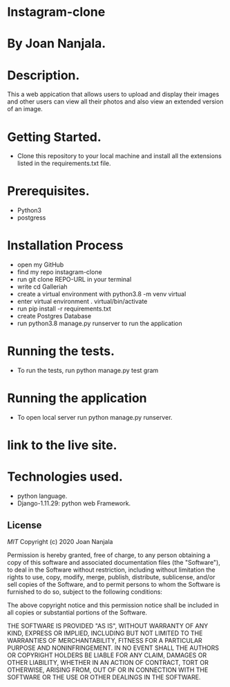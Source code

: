 # Instagram-clone
# By Joan Nanjala.

# Description.
This a web appication that allows users to upload and display their images and other users can view all their photos and also view an extended version of an image.

# Getting Started.
* Clone this repository to your local machine and install all the extensions listed in the requirements.txt file.

# Prerequisites.
* Python3
* postgress

# Installation Process
* open my GitHub
* find my repo instagram-clone
* run git clone REPO-URL in your terminal
* write cd Galleriah
* create a virtual environment with python3.8 -m venv virtual
* enter virtual environment . virtual/bin/activate
* run pip install -r requirements.txt
* create Postgres Database
* run python3.8 manage.py runserver to run the application

# Running the tests.
* To run the tests, run python manage.py test gram

# Running the application
* To open local server run python manage.py runserver.

# link to the live site.


# Technologies used.
* python language.
* Django-1.11.29: python web Framework.

## License
*MIT* Copyright (c) 2020 Joan Nanjala

Permission is hereby granted, free of charge, to any person obtaining a copy
of this software and associated documentation files (the "Software"), to deal
in the Software without restriction, including without limitation the rights
to use, copy, modify, merge, publish, distribute, sublicense, and/or sell
copies of the Software, and to permit persons to whom the Software is
furnished to do so, subject to the following conditions:

The above copyright notice and this permission notice shall be included in all
copies or substantial portions of the Software.

THE SOFTWARE IS PROVIDED "AS IS", WITHOUT WARRANTY OF ANY KIND, EXPRESS OR
IMPLIED, INCLUDING BUT NOT LIMITED TO THE WARRANTIES OF MERCHANTABILITY,
FITNESS FOR A PARTICULAR PURPOSE AND NONINFRINGEMENT. IN NO EVENT SHALL THE
AUTHORS OR COPYRIGHT HOLDERS BE LIABLE FOR ANY CLAIM, DAMAGES OR OTHER
LIABILITY, WHETHER IN AN ACTION OF CONTRACT, TORT OR OTHERWISE, ARISING FROM,
OUT OF OR IN CONNECTION WITH THE SOFTWARE OR THE USE OR OTHER DEALINGS IN THE
SOFTWARE.